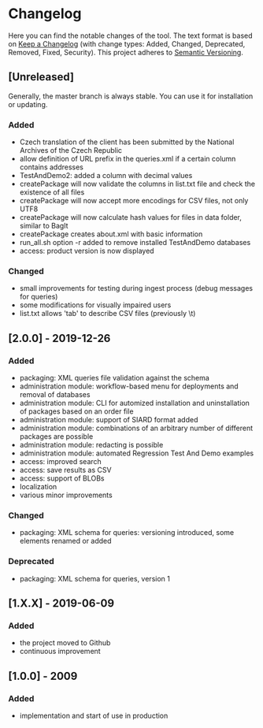 # Changelog
Here you can find the notable changes of the tool. The text format is based on [Keep a Changelog](https://keepachangelog.com/en/1.0.0/) (with change types: Added, Changed, Deprecated, Removed, Fixed, Security).
This project adheres to [Semantic Versioning](https://semver.org/spec/v2.0.0.html).

## [Unreleased]
Generally, the master branch is always stable. You can use it for installation or updating.
### Added
- Czech translation of the client has been submitted by the National Archives of the Czech Republic
- allow definition of URL prefix in the queries.xml if a certain column contains addresses
- TestAndDemo2: added a column with decimal values
- createPackage will now validate the columns in list.txt file and check the existence of all files
- createPackage will now accept more encodings for CSV files, not only UTF8
- createPackage will now calculate hash values for files in data folder, similar to BagIt
- createPackage creates about.xml with basic information
- run_all.sh option -r added to remove installed TestAndDemo databases
- access: product version is now displayed
### Changed
- small improvements for testing during ingest process (debug messages for queries)
- some modifications for visually impaired users
- list.txt allows 'tab' to describe CSV files (previously \\t)

## [2.0.0] - 2019-12-26
### Added
- packaging: XML queries file validation against the schema 
- administration module: workflow-based menu for deployments and removal of databases
- administration module: CLI for automized installation and uninstallation of packages based on an order file
- administration module: support of SIARD format added
- administration module: combinations of an arbitrary number of different packages are possible
- administration module: redacting is possible
- administration module: automated Regression Test And Demo examples
- access: improved search
- access: save results as CSV
- access: support of BLOBs
- localization
- various minor improvements

### Changed
- packaging: XML schema for queries: versioning introduced, some elements renamed or added

### Deprecated
- packaging: XML schema for queries, version 1

## [1.X.X] - 2019-06-09
### Added
- the project moved to Github
- continuous improvement

## [1.0.0] - 2009
### Added
- implementation and start of use in production
